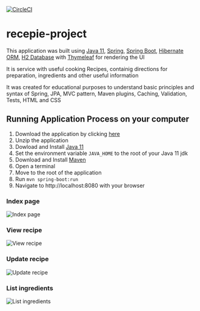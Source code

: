 [![CircleCI](https://circleci.com/gh/dm4nk/recepie-project/tree/master.svg?style=svg&circle-token=8a4d51309da99f7339b5b11cf078b3af4562200f)](https://circleci.com/gh/dm4nk/recepie-project/tree/master)
# recepie-project

This application was built using
[Java 11](https://jdk.java.net/11/),
[Spring](https://spring.io/),
[Spring Boot](https://spring.io/projects/spring-boot),
[Hibernate ORM](https://hibernate.org/),
[H2 Database](https://www.h2database.com/html/main.html)
with [Thymeleaf](https://www.thymeleaf.org/)
for rendering the UI

It is service with useful cooking Recipes, containig directions for preparation, ingredients and other useful information

It was created for educational purposes to understand basic principles and syntax of Spring, JPA, MVC pattern,
Maven plugins, Caching, Validation, Tests, HTML and CSS

## Running Application Process on your computer

1. Download the application by clicking [here](https://github.com/dm4nk/recepie-project/archive/master.zip)
2. Unzip the application
3. Dowload and Install [Java 11](https://www.oracle.com/java/technologies/javase-jdk11-downloads.html)
4. Set the environment variable `JAVA_HOME` to the root of your Java 11 jdk
5. Download and Install [Maven](https://maven.apache.org/download.cgi)
6. Open a terminal
7. Move to the root of the application
8. Run `mvn spring-boot:run`
9. Navigate to http://localhost:8080 with your browser

### Index page
![Index page](https://user-images.githubusercontent.com/80630476/149791079-2664881b-7667-439b-baf7-0849db2347e3.png)

### View recipe
![View recipe](https://user-images.githubusercontent.com/80630476/149794454-2b688779-173e-4031-9d7d-e0b484f8ea1b.png)

### Update recipe
![Update recipe](https://user-images.githubusercontent.com/80630476/149794000-eb42170e-e130-4e0d-b756-49a557e01de7.png)

### List ingredients
![List ingredients](https://user-images.githubusercontent.com/80630476/149794302-25cf744d-3d58-46a5-b1e4-1c497fdacfa0.png)
